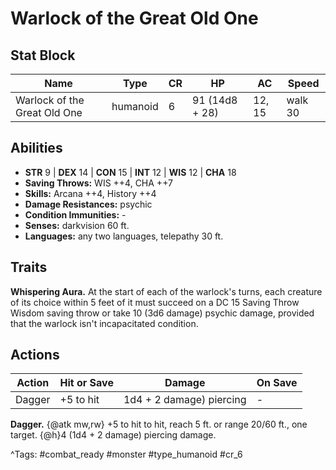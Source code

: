 # Warlock of the Great Old One

## Stat Block

| Name | Type | CR | HP | AC | Speed |
|------|------|----|----|----|-------|
| Warlock of the Great Old One | humanoid | 6 | 91 (14d8 + 28) | 12, 15 | walk 30 |

## Abilities

- **STR** 9 | **DEX** 14 | **CON** 15 | **INT** 12 | **WIS** 12 | **CHA** 18
- **Saving Throws:** WIS ++4, CHA ++7  
- **Skills:** Arcana ++4, History ++4  
- **Damage Resistances:** psychic  
- **Condition Immunities:** -  
- **Senses:** darkvision 60 ft.  
- **Languages:** any two languages, telepathy 30 ft.

## Traits

**Whispering Aura.** At the start of each of the warlock's turns, each creature of its choice within 5 feet of it must succeed on a DC 15 Saving Throw Wisdom saving throw or take 10 (3d6 damage) psychic damage, provided that the warlock isn't incapacitated condition.


## Actions

| Action | Hit or Save | Damage | On Save |
|--------|--------------|--------|----------|
| Dagger | +5 to hit | 1d4 + 2 damage) piercing | - |

**Dagger.** {@atk mw,rw} +5 to hit to hit, reach 5 ft. or range 20/60 ft., one target. {@h}4 (1d4 + 2 damage) piercing damage.


^Tags: #combat_ready #monster #type_humanoid #cr_6